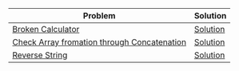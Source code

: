 |Problem|Solution|
|--|--|
| [Broken Calculator](https://leetcode.com/problems/broken-calculator/) | [Solution](https://github.com/imKashyap/Competitive-Programming/blob/master/Leetcode/Broken%20Calculator/Solution.java)|
| [Check Array fromation through Concatenation](https://leetcode.com/problems/check-array-formation-through-concatenation/) |[Solution](https://github.com/imKashyap/Competitive-Programming/blob/master/Leetcode/Check%20Array%20Formation%20Through%20Concatenation/Solution.java)|
| [Reverse String](https://leetcode.com/problems/reverse-string/)|[Solution](https://github.com/imKashyap/Competitive-Programming/blob/master/Leetcode/Reverse%20String/Solution.java)|
